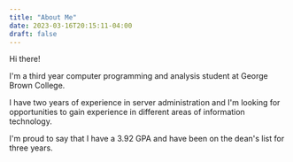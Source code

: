 ```yaml
---
title: "About Me"
date: 2023-03-16T20:15:11-04:00
draft: false
---
```


Hi there!

I'm a third year computer programming and analysis student at George Brown College.

I have two years of experience in server administration and I'm looking for opportunities to gain experience in different areas of information technology.

I'm proud to say that I have a 3.92 GPA and have been on the dean's list for three years.
